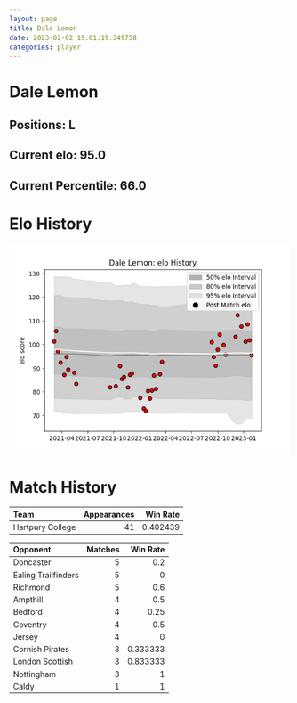 ```yaml
---  
layout: page  
title: Dale Lemon  
date: 2023-02-02 19:01:19.349758  
categories: player  
---
```

# Dale Lemon

## Positions: L

## Current elo: 95.0

## Current Percentile: 66.0

# Elo History


![elo history](history_DaleLemon.png)
# Match History


| Team             |   Appearances |   Win Rate |
|:-----------------|--------------:|-----------:|
| Hartpury College |            41 |   0.402439 |

| Opponent            |   Matches |   Win Rate |
|:--------------------|----------:|-----------:|
| Doncaster           |         5 |   0.2      |
| Ealing Trailfinders |         5 |   0        |
| Richmond            |         5 |   0.6      |
| Ampthill            |         4 |   0.5      |
| Bedford             |         4 |   0.25     |
| Coventry            |         4 |   0.5      |
| Jersey              |         4 |   0        |
| Cornish Pirates     |         3 |   0.333333 |
| London Scottish     |         3 |   0.833333 |
| Nottingham          |         3 |   1        |
| Caldy               |         1 |   1        |